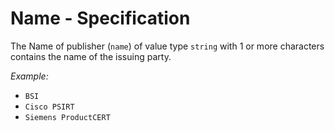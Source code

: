 # Name - Specification

The Name of publisher (`name`) of value type `string` with 1 or more characters
contains the name of the issuing party.

*Example:*

* `BSI`
* `Cisco PSIRT`
* `Siemens ProductCERT`
